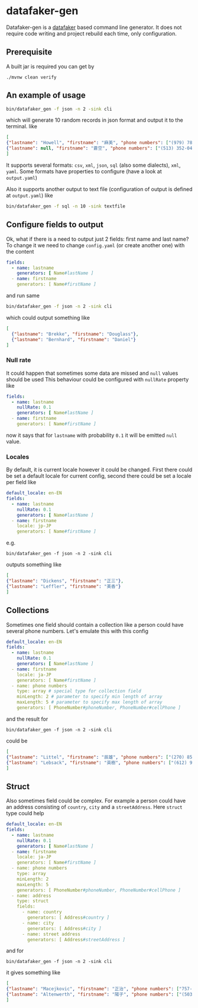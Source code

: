 # datafaker-gen

Datafaker-gen is a [datafaker](https://github.com/datafaker-net/datafaker) based command line generator.
It does not require code writing and project rebuild each time, only configuration.

## Prerequisite
A built jar is required
you can get by 
```
./mvnw clean verify
```

## An example of usage
```bash
bin/datafaker_gen -f json -n 2 -sink cli
```
which will generate 10 random records in json format and output it to the terminal.
like 
```json
[
{"lastname": "Howell", "firstname": "麻美", "phone numbers": ["(979) 786-5201", "(708) 707-4500"], "address": {"country": "Cote d'Ivoire", "city": "East Albertoburgh", "street address": "1734 Botsford Drives"}},
{"lastname": null, "firstname": "蒼空", "phone numbers": ["(513) 352-0492", "(928) 813-7762", "(419) 616-6421"], "address": {"country": "Belgium", "city": "South Willis", "street address": "100 Dulce Turnpike"}}
]
```

It supports several formats: `csv`, `xml`, `json`, `sql` (also some dialects), `xml`, `yaml`.
Some formats have properties to configure (have a look at `output.yaml`)

Also it supports another output to text file (configuration of output is defined at `output.yaml`) like 

```bash
bin/datafaker_gen -f sql -n 10 -sink textfile
```

## Configure fields to output
Ok, what if there is a need to output just 2 fields: first name and last name?
To change it we need to change `config.yaml` (or create another one) with the content
```yaml
fields:
  - name: lastname
    generators: [ Name#lastName ]
  - name: firstname
    generators: [ Name#firstName ]
```
and run same 
```bash
bin/datafaker_gen -f json -n 2 -sink cli
```
which could output something like
```json
[
  {"lastname": "Brekke", "firstname": "Douglass"},
  {"lastname": "Bernhard", "firstname": "Daniel"}
]
```
### Null rate
It could happen that sometimes some data are missed and `null` values should be used
This behaviour could be configured with `nullRate` property like
```yaml
fields:
  - name: lastname
    nullRate: 0.1
    generators: [ Name#lastName ]
  - name: firstname
    generators: [ Name#firstName ]
```
now it says that for `lastname` with probability `0.1` it will be emitted `null` value.

### Locales

By default, it is current locale however it could be changed.
First there could be set a default locale for current config, second there could be set a locale per field like
```yaml
default_locale: en-EN
fields:
  - name: lastname
    nullRate: 0.1
    generators: [ Name#lastName ]
  - name: firstname
    locale: jp-JP
    generators: [ Name#firstName ]
```
e.g.
```
bin/datafaker_gen -f json -n 2 -sink cli
```
outputs something like
```json
[
{"lastname": "Dickens", "firstname": "正三"},
{"lastname": "Leffler", "firstname": "美香"}
]
```

## Collections
Sometimes one field should contain a collection like a person could have several phone numbers.
Let's emulate this with this config
```yaml
default_locale: en-EN
fields:
  - name: lastname
    nullRate: 0.1
    generators: [ Name#lastName ]
  - name: firstname
    locale: ja-JP
    generators: [ Name#firstName ]
  - name: phone numbers
    type: array # special type for collection field
    minLength: 2 # parameter to specify min length of array
    maxLength: 5 # parameter to specify max length of array
    generators: [ PhoneNumber#phoneNumber, PhoneNumber#cellPhone ]
```

and the result for
```
bin/datafaker_gen -f json -n 2 -sink cli
```
could be 
```json
[
{"lastname": "Littel", "firstname": "辰雄", "phone numbers": ["(270) 857-3976 x5352", "(605) 253-6302 x5863"]},
{"lastname": "Lebsack", "firstname": "英樹", "phone numbers": ["(612) 956-2065", "1-708-334-9522", "(973) 979-3113", "1-484-404-4443"]}
]
```

## Struct
Also sometimes field could be complex. For example a person could have an address consisting of `country`, `city` and a `streetAddress`.
Here `struct` type could help
```yaml
default_locale: en-EN
fields:
  - name: lastname
    nullRate: 0.1
    generators: [ Name#lastName ]
  - name: firstname
    locale: ja-JP
    generators: [ Name#firstName ]
  - name: phone numbers
    type: array
    minLength: 2
    maxLength: 5
    generators: [ PhoneNumber#phoneNumber, PhoneNumber#cellPhone ]
  - name: address
    type: struct
    fields:
      - name: country
        generators: [ Address#country ]
      - name: city
        generators: [ Address#city ]
      - name: street address
        generators: [ Address#streetAddress ]
```
and for 
```
bin/datafaker_gen -f json -n 2 -sink cli
```
it gives something like
```json
[
{"lastname": "Macejkovic", "firstname": "正治", "phone numbers": ["757-317-9481", "(707) 678-8732", "(970) 270-9267", "(224) 209-6756"], "address": {"country": "Heard Island and McDonald Islands", "city": "New Chrissy", "street address": "961 Arthur Shoal"}},
{"lastname": "Altenwerth", "firstname": "陽子", "phone numbers": ["(503) 412-1163 x5984", "1-260-832-0986"], "address": {"country": "Dominican Republic", "city": "East Ed", "street address": "955 Martin Tunnel"}}
]
```